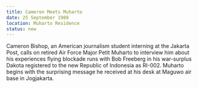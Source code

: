 ```yaml
---
title: Cameron Meets Muharto
date: 25 September 1988
location: Muharto Residence
status: new
---
```


Cameron Bishop, an American journalism student interning at the Jakarta Post, calls on retired Air Force Major Petit Muharto to interview him about his experiences flying blockade runs with Bob Freeberg in his war-surplus Dakota registered to the new Republic of Indonesia as RI-002.  Muharto begins with the surprising message he received at his desk at Maguwo air base in Jogjakarta.  
